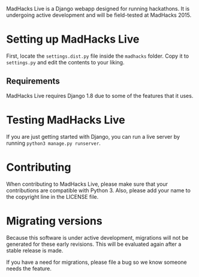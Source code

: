 MadHacks Live is a Django webapp designed for running hackathons. It is undergoing active development and will be field-tested at MadHacks 2015.

# Setting up MadHacks Live
First, locate the `settings.dist.py` file inside the `madhacks` folder. Copy it to `settings.py` and edit the contents to your liking.

## Requirements
MadHacks Live requires Django 1.8 due to some of the features that it uses.

# Testing MadHacks Live
If you are just getting started with Django, you can run a live server by running `python3 manage.py runserver`.

# Contributing
When contributing to MadHacks Live, please make sure that your contributions are compatible with Python 3. Also, please add your name to the copyright line in the LICENSE file.

# Migrating versions
Because this software is under active development, migrations will not be generated for these early revisions. This will be evaluated again after a stable release is made.

If you have a need for migrations, please file a bug so we know someone needs the feature.
